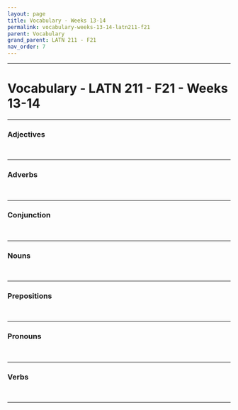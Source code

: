 ```yaml
---
layout: page
title: Vocabulary - Weeks 13-14
permalink: vocabulary-weeks-13-14-latn211-f21
parent: Vocabulary
grand_parent: LATN 211 - F21
nav_order: 7
---
```

***

# Vocabulary - LATN 211 - F21 - Weeks 13-14

***
### Adjectives
&nbsp;

***
### Adverbs
&nbsp;

***
### Conjunction
&nbsp;

***
### Nouns
&nbsp;

***
### Prepositions
&nbsp;

***
### Pronouns
&nbsp;

***
### Verbs
&nbsp;

***
